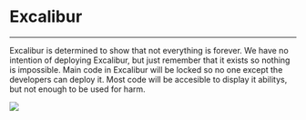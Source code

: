 # Excalibur

---

Excalibur is determined to show that not everything is forever. We have no intention of deploying Excalibur, but just remember that it exists so nothing is impossible. Main code in Excalibur will be locked so no one except the developers can deploy it. Most code will be accesible to display it abilitys, but not enough to be used for harm.

<img src="https://img.shields.io/security-headers?url=https%3A%2F%2Fgithub.com%2FFeesh09%2FExcalibur%2Ftree%2Fmain">
